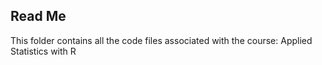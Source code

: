  ## Read Me
 This folder contains all the code files associated with the course: Applied Statistics with R
